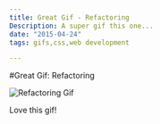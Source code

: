 ```yaml
---
title: Great Gif - Refactoring
Description: A super gif this one...
date: "2015-04-24"
tags: gifs,css,web development

---
```


#Great Gif: Refactoring

<img src = "/images/refactoring.gif" alt = "Refactoring Gif" />

Love this gif!
